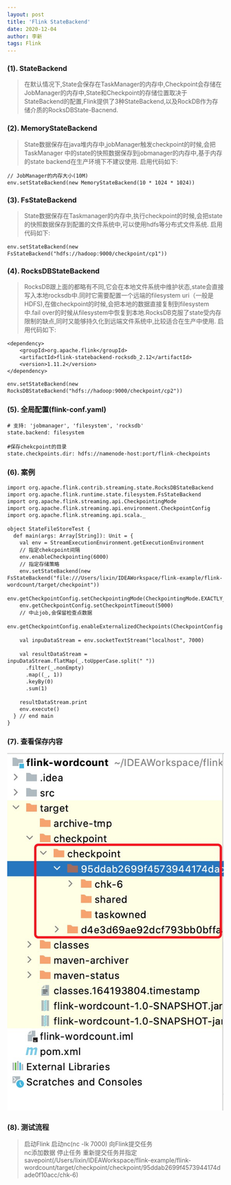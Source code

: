 ```yaml
---
layout: post
title: 'Flink StateBackend'
date: 2020-12-04
author: 李新
tags: Flink
---
```


### (1). StateBackend
> 在默认情况下,State会保存在TaskManager的内存中,Checkpoint会存储在JobManager的内存中,State和Checkpoint的存储位置取决于StateBackend的配置,Flink提供了3种StateBackend,以及RockDB作为存储介质的RocksDBState-Bacnend.

### (2). MemoryStateBackend
> State数据保存在java堆内存中,jobManager触发checkpoint的时候,会把TaskManager 中的state的快照数据保存到jobmanager的内存中,基于内存的state backend在生产环境下不建议使用.
> 启用代码如下:

```
// JobManager的内存大小(10M)
env.setStateBackend(new MemoryStateBackend(10 * 1024 * 1024))
```
### (3). FsStateBackend
> State数据保存在Taskmanager的内存中,执行checkpoint的时候,会把state的快照数据保存到配置的文件系统中,可以使用hdfs等分布式文件系统.
> 启用代码如下:

```
env.setStateBackend(new FsStateBackend("hdfs://hadoop:9000/checkpoint/cp1"))
```
### (4). RocksDBStateBackend
> RocksDB跟上面的都略有不同,它会在本地文件系统中维护状态,state会直接写入本地rocksdb中.同时它需要配置一个远端的filesystem uri（一般是HDFS),在做checkpoint的时候,会把本地的数据直接复制到filesystem中.fail over的时候从filesystem中恢复到本地.RocksDB克服了state受内存限制的缺点,同时又能够持久化到远端文件系统中,比较适合在生产中使用.
> 启用代码如下:

```
<dependency>
    <groupId>org.apache.flink</groupId>
    <artifactId>flink-statebackend-rocksdb_2.12</artifactId>
    <version>1.11.2</version>
</dependency>
```

```
env.setStateBackend(new RocksDBStateBackend("hdfs://hadoop:9000/checkpoint/cp2"))
```
### (5). 全局配置(flink-conf.yaml)
```
# 支持: 'jobmanager', 'filesystem', 'rocksdb'
state.backend: filesystem

#保存chekcpoint的目录
state.checkpoints.dir: hdfs://namenode-host:port/flink-checkpoints
```

### (6). 案例
```
import org.apache.flink.contrib.streaming.state.RocksDBStateBackend
import org.apache.flink.runtime.state.filesystem.FsStateBackend
import org.apache.flink.streaming.api.CheckpointingMode
import org.apache.flink.streaming.api.environment.CheckpointConfig
import org.apache.flink.streaming.api.scala._

object StateFileStoreTest {
  def main(args: Array[String]): Unit = {
    val env = StreamExecutionEnvironment.getExecutionEnvironment
    // 指定chekcpoint间隔
    env.enableCheckpointing(6000)
    // 指定存储策略
    env.setStateBackend(new FsStateBackend("file:///Users/lixin/IDEAWorkspace/flink-example/flink-wordcount/target/checkpoint"))
    env.getCheckpointConfig.setCheckpointingMode(CheckpointingMode.EXACTLY_ONCE)
    env.getCheckpointConfig.setCheckpointTimeout(5000)
    // 中止job,会保留检查点数据
    env.getCheckpointConfig.enableExternalizedCheckpoints(CheckpointConfig.ExternalizedCheckpointCleanup.RETAIN_ON_CANCELLATION)

    val inpuDataStream = env.socketTextStream("localhost", 7000)

    val resultDataStream = inpuDataStream.flatMap(_.toUpperCase.split(" "))
      .filter(_.nonEmpty)
      .map((_, 1))
      .keyBy(0)
      .sum(1)

    resultDataStream.print
    env.execute()
  } // end main
}
```

### (7). 查看保存内容
!["Flink CheckPoint保存点"](assets/flink/imgs/flink-savepoint.jpg)

### (8). 测试流程
> 启动Flink 
> 启动nc(nc -lk 7000)
> 向Flink提交任务  
> nc添加数据 
> 停止任务
> 重新提交任务并指定savepoint(/Users/lixin/IDEAWorkspace/flink-example/flink-wordcount/target/checkpoint/checkpoint/95ddab2699f4573944174dade0f10acc/chk-6)